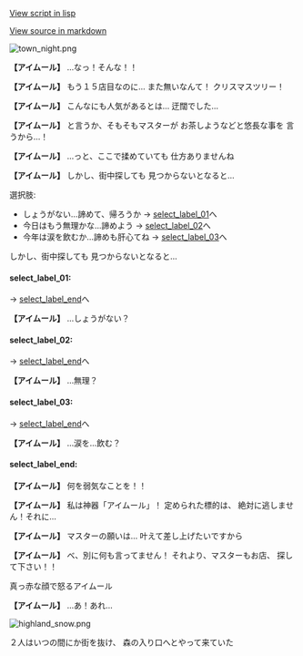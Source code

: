 [View script in lisp](../scripts/20025102.txt)

[View source in markdown](20025102.md)

![town_night.png](../images/backgrounds/town_night.png)

**【アイムール】**
…なっ！そんな！！

**【アイムール】**
もう１５店目なのに…
また無いなんて！
クリスマスツリー！

**【アイムール】**
こんなにも人気があるとは…
迂闊でした…

**【アイムール】**
と言うか、そもそもマスターが
お茶しようなどと悠長な事を
言うから…！

**【アイムール】**
…っと、ここで揉めていても
仕方ありませんね

**【アイムール】**
しかし、街中探しても
見つからないとなると…

選択肢:
- しょうがない…諦めて、帰ろうか → [select_label_01](#select_label_01)へ
- 今日はもう無理かな…諦めよう → [select_label_02](#select_label_02)へ
- 今年は涙を飲むか…諦めも肝心てね → [select_label_03](#select_label_03)へ

しかし、街中探しても
見つからないとなると…

#### select_label_01:
 → [select_label_end](#select_label_end)へ

**【アイムール】**
…しょうがない？

#### select_label_02:
 → [select_label_end](#select_label_end)へ

**【アイムール】**
…無理？

#### select_label_03:
 → [select_label_end](#select_label_end)へ

**【アイムール】**
…涙を…飲む？

#### select_label_end:

**【アイムール】**
何を弱気なことを！！

**【アイムール】**
私は神器「アイムール」！
定められた標的は、
絶対に逃しません！それに…

**【アイムール】**
マスターの願いは…
叶えて差し上げたいですから

**【アイムール】**
べ、別に何も言ってません！
それより、マスターもお店、
探して下さい！！

真っ赤な顔で怒るアイムール

**【アイムール】**
…あ！あれ…

![highland_snow.png](../images/backgrounds/highland_snow.png)

２人はいつの間にか街を抜け、
森の入り口へとやって来ていた